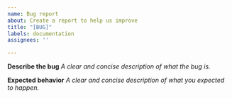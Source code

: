 ```yaml
---
name: Bug report
about: Create a report to help us improve
title: "[BUG]"
labels: documentation
assignees: ''

---
```


**Describe the bug**
_A clear and concise description of what the bug is._

**Expected behavior**
_A clear and concise description of what you expected to happen._
